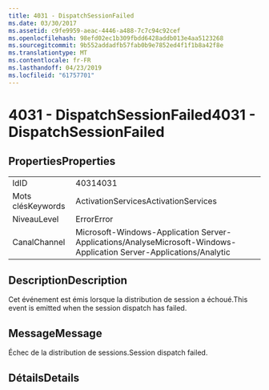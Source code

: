 ```yaml
---
title: 4031 - DispatchSessionFailed
ms.date: 03/30/2017
ms.assetid: c9fe9959-aeac-4446-a488-7c7c94c92cef
ms.openlocfilehash: 98efd02ec1b309fbdd6428addb013e4aa5123268
ms.sourcegitcommit: 9b552addadfb57fab0b9e7852ed4f1f1b8a42f8e
ms.translationtype: MT
ms.contentlocale: fr-FR
ms.lasthandoff: 04/23/2019
ms.locfileid: "61757701"
---
```

# <a name="4031---dispatchsessionfailed"></a><span data-ttu-id="105f7-102">4031 - DispatchSessionFailed</span><span class="sxs-lookup"><span data-stu-id="105f7-102">4031 - DispatchSessionFailed</span></span>
## <a name="properties"></a><span data-ttu-id="105f7-103">Properties</span><span class="sxs-lookup"><span data-stu-id="105f7-103">Properties</span></span>  
  
|||  
|-|-|  
|<span data-ttu-id="105f7-104">Id</span><span class="sxs-lookup"><span data-stu-id="105f7-104">ID</span></span>|<span data-ttu-id="105f7-105">4031</span><span class="sxs-lookup"><span data-stu-id="105f7-105">4031</span></span>|  
|<span data-ttu-id="105f7-106">Mots clés</span><span class="sxs-lookup"><span data-stu-id="105f7-106">Keywords</span></span>|<span data-ttu-id="105f7-107">ActivationServices</span><span class="sxs-lookup"><span data-stu-id="105f7-107">ActivationServices</span></span>|  
|<span data-ttu-id="105f7-108">Niveau</span><span class="sxs-lookup"><span data-stu-id="105f7-108">Level</span></span>|<span data-ttu-id="105f7-109">Error</span><span class="sxs-lookup"><span data-stu-id="105f7-109">Error</span></span>|  
|<span data-ttu-id="105f7-110">Canal</span><span class="sxs-lookup"><span data-stu-id="105f7-110">Channel</span></span>|<span data-ttu-id="105f7-111">Microsoft-Windows-Application Server-Applications/Analyse</span><span class="sxs-lookup"><span data-stu-id="105f7-111">Microsoft-Windows-Application Server-Applications/Analytic</span></span>|  
  
## <a name="description"></a><span data-ttu-id="105f7-112">Description</span><span class="sxs-lookup"><span data-stu-id="105f7-112">Description</span></span>  
 <span data-ttu-id="105f7-113">Cet événement est émis lorsque la distribution de session a échoué.</span><span class="sxs-lookup"><span data-stu-id="105f7-113">This event is emitted when the session dispatch has failed.</span></span>  
  
## <a name="message"></a><span data-ttu-id="105f7-114">Message</span><span class="sxs-lookup"><span data-stu-id="105f7-114">Message</span></span>  
 <span data-ttu-id="105f7-115">Échec de la distribution de sessions.</span><span class="sxs-lookup"><span data-stu-id="105f7-115">Session dispatch failed.</span></span>  
  
## <a name="details"></a><span data-ttu-id="105f7-116">Détails</span><span class="sxs-lookup"><span data-stu-id="105f7-116">Details</span></span>

